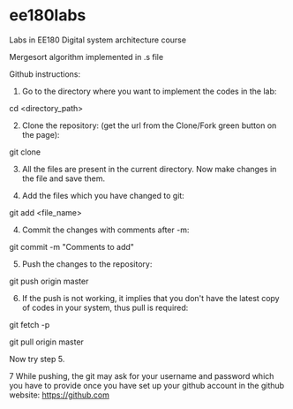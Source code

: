 # ee180labs
Labs in EE180 Digital system architecture course

Mergesort algorithm implemented in .s file

Github instructions:
1. Go to the directory where you want to implement the codes in the lab:

cd <directory_path>

2. Clone the repository: (get the url from the Clone/Fork green button on the page):

git clone <url>

3. All the files are present in the current directory. Now make changes in the file and save them.

4. Add the files which you have changed to git:

git add <file_name>

4. Commit the changes with comments after -m:

git commit -m "Comments to add"

5. Push the changes to the repository:

git push origin master

6. If the push is not working, it implies that you don't have the latest copy of codes in your system, thus pull is required:

git fetch -p

git pull origin master

Now try step 5.

7 While pushing, the git may ask for your username and password which you have to provide once you have set up your github 
account in the github website: https://github.com
